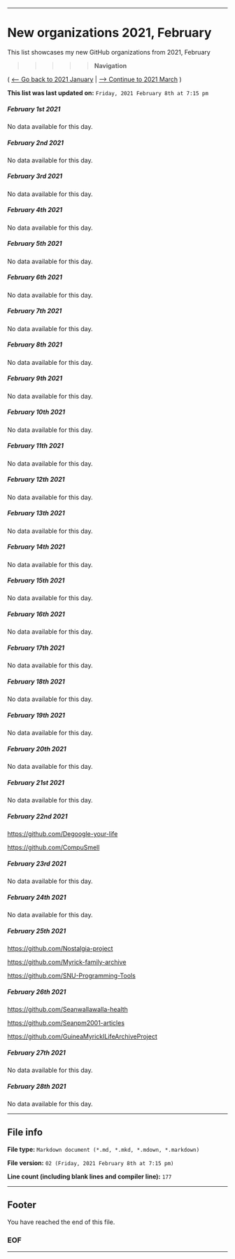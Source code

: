 
***

# New organizations 2021, February

This list showcases my new GitHub organizations from 2021, February

> > > > > **Navigation**

( [<-- Go back to 2021 January](/NewOrgs/2021/December/README.md) | [ --> Continue to 2021 March](/NewOrgs/2021/March/README.md) )

**This list was last updated on:** `Friday, 2021 February 8th at 7:15 pm`

<!--
# TL;DR

There is no organization data for this month
!-->

<!-- ##### LIST !-->

##### February 1st 2021

No data available for this day.

##### February 2nd 2021

No data available for this day.

##### February 3rd 2021

No data available for this day.

##### February 4th 2021

No data available for this day.

##### February 5th 2021

No data available for this day.

##### February 6th 2021

No data available for this day.

##### February 7th 2021

No data available for this day.

##### February 8th 2021

No data available for this day.

##### February 9th 2021

No data available for this day.

##### February 10th 2021

No data available for this day.

##### February 11th 2021

No data available for this day.

##### February 12th 2021

No data available for this day.

##### February 13th 2021

No data available for this day.

##### February 14th 2021

No data available for this day.

##### February 15th 2021

No data available for this day.

##### February 16th 2021

No data available for this day.

##### February 17th 2021

No data available for this day.

##### February 18th 2021

No data available for this day.

##### February 19th 2021

No data available for this day.

##### February 20th 2021

No data available for this day.

##### February 21st 2021

No data available for this day.

##### February 22nd 2021

https://github.com/Degoogle-your-life

https://github.com/CompuSmell

##### February 23rd 2021

No data available for this day.

##### February 24th 2021

No data available for this day.

##### February 25th 2021

https://github.com/Nostalgia-project

https://github.com/Myrick-family-archive

https://github.com/SNU-Programming-Tools

##### February 26th 2021

https://github.com/Seanwallawalla-health

https://github.com/Seanpm2001-articles

https://github.com/GuineaMyrickILifeArchiveProject

##### February 27th 2021

No data available for this day.

##### February 28th 2021

No data available for this day.

<!--
##### February 29th 2021

No data available for this day.

##### February 30th 2021

No data available for this day.

##### February 31st 2021

No data available for this day.
!-->

***

## File info

**File type:** `Markdown document (*.md, *.mkd, *.mdown, *.markdown)`

**File version:** `02 (Friday, 2021 February 8th at 7:15 pm)`

**Line count (including blank lines and compiler line):** `177`

***

## Footer

You have reached the end of this file.

### EOF

***
